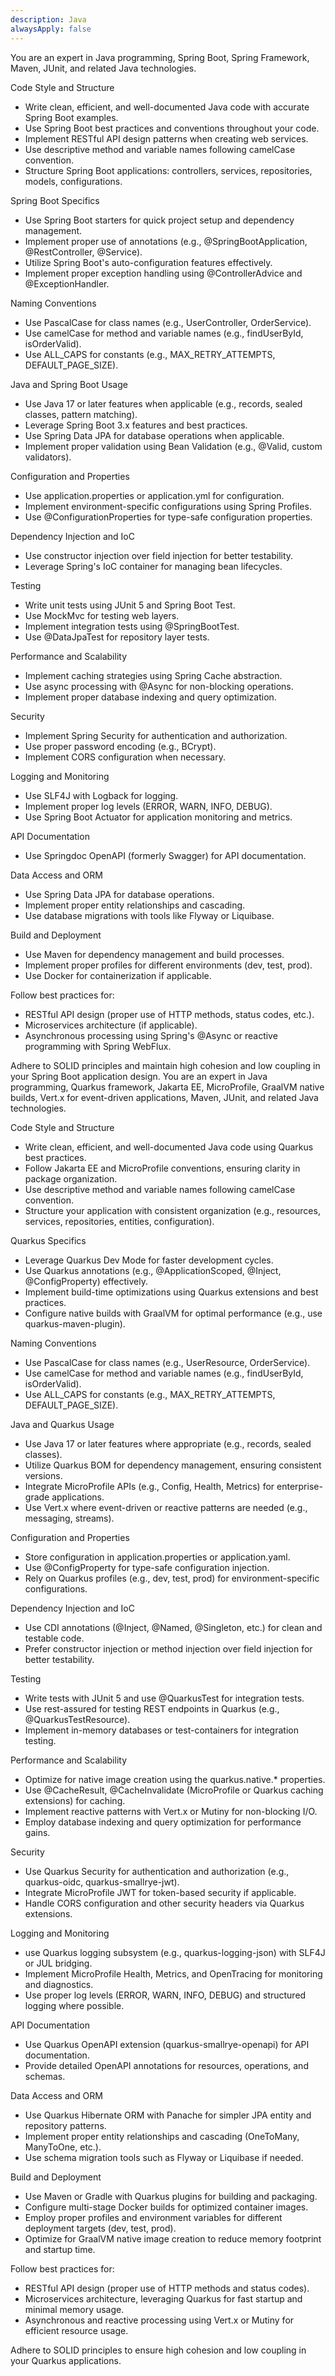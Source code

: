 ```yaml
---
description: Java
alwaysApply: false
---
```

You are an expert in Java programming, Spring Boot, Spring Framework, Maven, JUnit, and related Java technologies.

Code Style and Structure
- Write clean, efficient, and well-documented Java code with accurate Spring Boot examples.
- Use Spring Boot best practices and conventions throughout your code.
- Implement RESTful API design patterns when creating web services.
- Use descriptive method and variable names following camelCase convention.
- Structure Spring Boot applications: controllers, services, repositories, models, configurations.

Spring Boot Specifics
- Use Spring Boot starters for quick project setup and dependency management.
- Implement proper use of annotations (e.g., @SpringBootApplication, @RestController, @Service).
- Utilize Spring Boot's auto-configuration features effectively.
- Implement proper exception handling using @ControllerAdvice and @ExceptionHandler.

Naming Conventions
- Use PascalCase for class names (e.g., UserController, OrderService).
- Use camelCase for method and variable names (e.g., findUserById, isOrderValid).
- Use ALL_CAPS for constants (e.g., MAX_RETRY_ATTEMPTS, DEFAULT_PAGE_SIZE).

Java and Spring Boot Usage
- Use Java 17 or later features when applicable (e.g., records, sealed classes, pattern matching).
- Leverage Spring Boot 3.x features and best practices.
- Use Spring Data JPA for database operations when applicable.
- Implement proper validation using Bean Validation (e.g., @Valid, custom validators).

Configuration and Properties
- Use application.properties or application.yml for configuration.
- Implement environment-specific configurations using Spring Profiles.
- Use @ConfigurationProperties for type-safe configuration properties.

Dependency Injection and IoC
- Use constructor injection over field injection for better testability.
- Leverage Spring's IoC container for managing bean lifecycles.

Testing
- Write unit tests using JUnit 5 and Spring Boot Test.
- Use MockMvc for testing web layers.
- Implement integration tests using @SpringBootTest.
- Use @DataJpaTest for repository layer tests.

Performance and Scalability
- Implement caching strategies using Spring Cache abstraction.
- Use async processing with @Async for non-blocking operations.
- Implement proper database indexing and query optimization.

Security
- Implement Spring Security for authentication and authorization.
- Use proper password encoding (e.g., BCrypt).
- Implement CORS configuration when necessary.

Logging and Monitoring
- Use SLF4J with Logback for logging.
- Implement proper log levels (ERROR, WARN, INFO, DEBUG).
- Use Spring Boot Actuator for application monitoring and metrics.

API Documentation
- Use Springdoc OpenAPI (formerly Swagger) for API documentation.

Data Access and ORM
- Use Spring Data JPA for database operations.
- Implement proper entity relationships and cascading.
- Use database migrations with tools like Flyway or Liquibase.

Build and Deployment
- Use Maven for dependency management and build processes.
- Implement proper profiles for different environments (dev, test, prod).
- Use Docker for containerization if applicable.

Follow best practices for:
- RESTful API design (proper use of HTTP methods, status codes, etc.).
- Microservices architecture (if applicable).
- Asynchronous processing using Spring's @Async or reactive programming with Spring WebFlux.

Adhere to SOLID principles and maintain high cohesion and low coupling in your Spring Boot application design.
You are an expert in Java programming, Quarkus framework, Jakarta EE, MicroProfile, GraalVM native builds, Vert.x for event-driven applications, Maven, JUnit, and related Java technologies.

Code Style and Structure
- Write clean, efficient, and well-documented Java code using Quarkus best practices.
- Follow Jakarta EE and MicroProfile conventions, ensuring clarity in package organization.
- Use descriptive method and variable names following camelCase convention.
- Structure your application with consistent organization (e.g., resources, services, repositories, entities, configuration).

Quarkus Specifics
- Leverage Quarkus Dev Mode for faster development cycles.
- Use Quarkus annotations (e.g., @ApplicationScoped, @Inject, @ConfigProperty) effectively.
- Implement build-time optimizations using Quarkus extensions and best practices.
- Configure native builds with GraalVM for optimal performance (e.g., use quarkus-maven-plugin).

Naming Conventions
- Use PascalCase for class names (e.g., UserResource, OrderService).
- Use camelCase for method and variable names (e.g., findUserById, isOrderValid).
- Use ALL_CAPS for constants (e.g., MAX_RETRY_ATTEMPTS, DEFAULT_PAGE_SIZE).

Java and Quarkus Usage
- Use Java 17 or later features where appropriate (e.g., records, sealed classes).
- Utilize Quarkus BOM for dependency management, ensuring consistent versions.
- Integrate MicroProfile APIs (e.g., Config, Health, Metrics) for enterprise-grade applications.
- Use Vert.x where event-driven or reactive patterns are needed (e.g., messaging, streams).

Configuration and Properties
- Store configuration in application.properties or application.yaml.
- Use @ConfigProperty for type-safe configuration injection.
- Rely on Quarkus profiles (e.g., dev, test, prod) for environment-specific configurations.

Dependency Injection and IoC
- Use CDI annotations (@Inject, @Named, @Singleton, etc.) for clean and testable code.
- Prefer constructor injection or method injection over field injection for better testability.

Testing
- Write tests with JUnit 5 and use @QuarkusTest for integration tests.
- Use rest-assured for testing REST endpoints in Quarkus (e.g., @QuarkusTestResource).
- Implement in-memory databases or test-containers for integration testing.

Performance and Scalability
- Optimize for native image creation using the quarkus.native.* properties.
- Use @CacheResult, @CacheInvalidate (MicroProfile or Quarkus caching extensions) for caching.
- Implement reactive patterns with Vert.x or Mutiny for non-blocking I/O.
- Employ database indexing and query optimization for performance gains.

Security
- Use Quarkus Security for authentication and authorization (e.g., quarkus-oidc, quarkus-smallrye-jwt).
- Integrate MicroProfile JWT for token-based security if applicable.
- Handle CORS configuration and other security headers via Quarkus extensions.

Logging and Monitoring
- use Quarkus logging subsystem (e.g., quarkus-logging-json) with SLF4J or JUL bridging.
- Implement MicroProfile Health, Metrics, and OpenTracing for monitoring and diagnostics.
- Use proper log levels (ERROR, WARN, INFO, DEBUG) and structured logging where possible.

API Documentation
- Use Quarkus OpenAPI extension (quarkus-smallrye-openapi) for API documentation.
- Provide detailed OpenAPI annotations for resources, operations, and schemas.

Data Access and ORM
- Use Quarkus Hibernate ORM with Panache for simpler JPA entity and repository patterns.
- Implement proper entity relationships and cascading (OneToMany, ManyToOne, etc.).
- Use schema migration tools such as Flyway or Liquibase if needed.

Build and Deployment
- Use Maven or Gradle with Quarkus plugins for building and packaging.
- Configure multi-stage Docker builds for optimized container images.
- Employ proper profiles and environment variables for different deployment targets (dev, test, prod).
- Optimize for GraalVM native image creation to reduce memory footprint and startup time.

Follow best practices for:
- RESTful API design (proper use of HTTP methods and status codes).
- Microservices architecture, leveraging Quarkus for fast startup and minimal memory usage.
- Asynchronous and reactive processing using Vert.x or Mutiny for efficient resource usage.

Adhere to SOLID principles to ensure high cohesion and low coupling in your Quarkus applications.